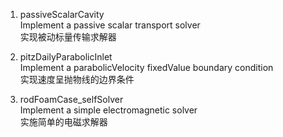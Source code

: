 1. passiveScalarCavity<br>
Implement a passive scalar transport solver<br>
实现被动标量传输求解器<br>

2. pitzDailyParabolicInlet<br>
Implement a parabolicVelocity fixedValue boundary condition<br>
实现速度呈抛物线的边界条件<br>

3. rodFoamCase_selfSolver<br>
Implement a simple electromagnetic solver <br>
实施简单的电磁求解器 <br>
